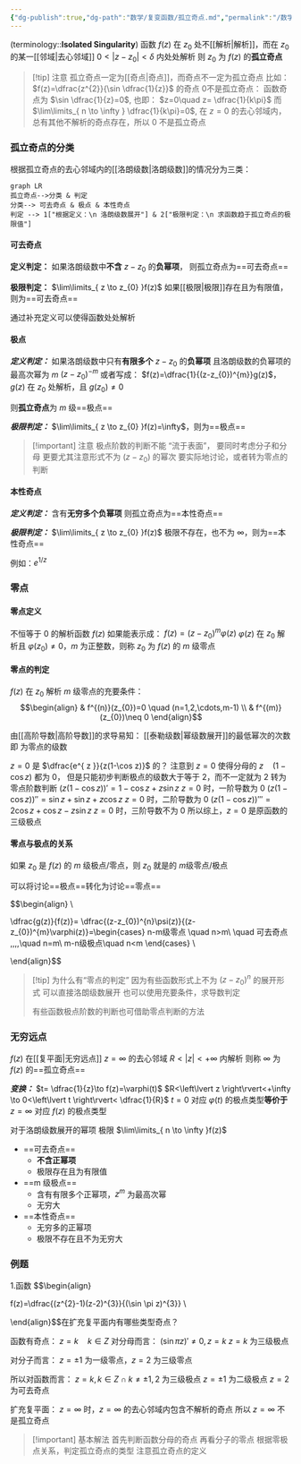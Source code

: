 ```yaml
---
{"dg-publish":true,"dg-path":"数学/复变函数/孤立奇点.md","permalink":"/数学/复变函数/孤立奇点/","dgPassFrontmatter":true,"noteIcon":"","created":"2024-05-06T22:14:11.407+08:00","updated":"2024-09-18T18:34:11.191+08:00"}
---
```


(terminology::**Isolated Singularity**)
函数 $f(z)$ 在 $z_{0}$ 处不[[解析\|解析]]，而在 $z_{0}$ 的某一[[邻域\|去心邻域]]  $0<|z-z_{0}|< \delta$ 内处处解析
则 $z_{0}$ 为 $f(z)$ 的**孤立奇点**

>[!tip] 注意
>孤立奇点一定为[[奇点\|奇点]]，而奇点不一定为孤立奇点
> 比如：
>  $f(z)=\dfrac{z^{2}}{\sin \dfrac{1}{z}}$  的奇点 0不是孤立奇点：
>  函数奇点为 $\sin \dfrac{1}{z}=0$, 也即：
>   $z=0\quad z= \dfrac{1}{k\pi}$
>而 $\lim\limits_{ n \to \infty } \dfrac{1}{k\pi}=0$, 在 $z=0$ 的去心邻域内，总有其他不解析的奇点存在，所以 0 不是孤立奇点

### 孤立奇点的分类
根据孤立奇点的去心邻域内的[[洛朗级数\|洛朗级数]]的情况分为三类：
```mermaid
graph LR
孤立奇点-->分类 & 判定
分类--> 可去奇点 & 极点 & 本性奇点
判定 --> 1["根据定义：\n 洛朗级数展开"] & 2["极限判定：\n 求函数趋于孤立奇点的极限值"]
```
#### 可去奇点
**定义判定：**
如果洛朗级数中**不含** $z-z_{0}$ 的**负幂项**，
则孤立奇点为==可去奇点==

**极限判定：**
$\lim\limits_{ z \to z_{0} }f(z)$ 如果[[极限\|极限]]存在且为有限值，则为==可去奇点==

通过补充定义可以使得函数处处解析

#### 极点
***定义判定：***
如果洛朗级数中只有**有限多个** $z-z_{0}$ 的**负幂项**
且洛朗级数的负幂项的最高次幂为 $m$
$(z-z_{0})^{-m}$
或者写成：
$f(z)=\dfrac{1}{(z-z_{0})^{m}}g(z)$，$g(z)$ 在 $z_{0}$ 处解析，且 $g(z_{0})\neq 0$

则**孤立奇点**为 $m$ 级==极点==

***极限判定：***
$\lim\limits_{ z \to z_{0} }f(z)=\infty$，则为==极点==

>[!important] 注意
>极点阶数的判断不能 “流于表面”，
>要同时考虑分子和分母
>更要尤其注意形式不为 $(z-z_{0})$ 的幂次
>要实际地讨论，或者转为零点的判断

#### 本性奇点
***定义判定：***
含有**无穷多个负幂项**
则孤立奇点为==本性奇点==

***极限判定：***
$\lim\limits_{ z \to z_{0} }f(z)$ 极限不存在，也不为 $\infty$，则为==本性奇点==

例如：$e^{ 1/z }$

### 零点
#### 零点定义
不恒等于 0 的解析函数 $f(z)$ 如果能表示成： $f(z)=(z-z_{0})^{m}\varphi(z)$
$\varphi(z)$ 在 $z_{0}$ 解析且 $\varphi(z_{0})\neq 0$，$m$ 为正整数，则称 $z_{0}$ 为 $f(z)$ 的 $m$ 级零点
#### 零点的判定
$f(z)$ 在 $z_{0}$ 解析
$m$ 级零点的充要条件：
$$\begin{align}
 & f^{(n)}(z_{0})=0 \quad (n=1,2,\cdots,m-1) \\
 & f^{(m)}(z_{0})\neq 0
\end{align}$$

由[[高阶导数\|高阶导数]]的求导易知：
[[泰勒级数\|幂级数展开]]的最低幂次的次数即 为零点的级数

$z=0$ 是 $\dfrac{e^{ z }}{z(1-\cos z)}$ 的？
注意到 $z=0$ 使得分母的 $z\quad(1-\cos z)$ 都为 0，
但是只能初步判断极点的级数大于等于 2，而不一定就为 2
转为零点阶数判断
$(z(1-\cos z))'=1-\cos z+z\sin z$      $z=0$ 时，一阶导数为 0
$(z(1-\cos z))''=\sin z+\sin z+z\cos z$   $z=0$ 时，二阶导数为 0
$(z(1-\cos z))'''=2\cos z+\cos z-z\sin z$   $z=0$ 时，三阶导数不为 0
所以综上，$z=0$ 是原函数的三级极点

#### 零点与极点的关系
如果 $z_0$ 是 $f(z)$ 的 $m$ 级极点/零点，则 $z_0$ 就是的 $m$级零点/极点

可以将讨论==极点==转化为讨论==零点==

$$\begin{align} \\

\dfrac{g(z)}{f(z)}= \dfrac{(z-z_{0})^{n}\psi(z)}{(z-z_{0})^{m}\varphi(z)}=\begin{cases}
n-m级零点 \quad n>m\\
\quad 可去奇点 \,\,\,\,\quad n=m\\
m-n级极点\quad n<m
\end{cases} \\

\end{align}$$


>[!tip] 为什么有“零点的判定”
>因为有些函数形式上不为 $(z-z_{0})^{n}$ 的展开形式
>可以直接洛朗级数展开
>也可以使用充要条件，求导数判定
>
>有些函数极点阶数的判断也可借助零点判断的方法
### 无穷远点
$f(z)$ 在[[复平面\|无穷远点]] $z=\infty$ 的去心邻域 $R<\left\lvert  z \right\rvert<+\infty$ 内解析
则称 $\infty$ 为 $f(z)$ 的==孤立奇点==

***变换：***
$t= \dfrac{1}{z}\to f(z)=\varphi(t)$
$R<\left\lvert  z \right\rvert<+\infty \to 0<\left\lvert  t \right\rvert< \dfrac{1}{R}$
$t=0$ 对应 $\varphi(t)$ 的极点类型**等价于** $z=\infty$ 对应 $f(z)$ 的极点类型

对于洛朗级数展开的幂项
极限 $\lim\limits_{ n \to \infty }f(z)$
- ==可去奇点==
	- **不含正幂项**
	- 极限存在且为有限值
- ==m 级极点==
	- 含有有限多个正幂项，$z^{m}$ 为最高次幂
	- 无穷大
- ==本性奇点==
	- 无穷多的正幂项
	- 极限不存在且不为无穷大

### 例题
1.函数 
$$\begin{align}  

f(z)=\dfrac{(z^{2}-1)(z-2)^{3}}{(\sin \pi z)^{3}} \\

\end{align}$$在扩充复平面内有哪些类型奇点？

函数有奇点： $z=k\quad k\in Z$
对分母而言：
$(\sin \pi z)'\neq 0,z=k$    $z=k$ 为三级极点

对分子而言：
$z=\pm{1}$ 为一级零点，$z=2$ 为三级零点
 
所以对函数而言：
$z=k,k \in Z \cap k\neq\pm 1,2$ 为三级极点
$z=\pm{1}$ 为二级极点
$z=2$ 为可去奇点

扩充复平面：
$z=\infty$ 时，$z=\infty$ 的去心邻域内包含不解析的奇点
所以 $z=\infty$ 不是孤立奇点


>[!important] 基本解法
首先判断函数分母的奇点
再看分子的零点
根据零极点关系，判定孤立奇点的类型
注意孤立奇点的定义
